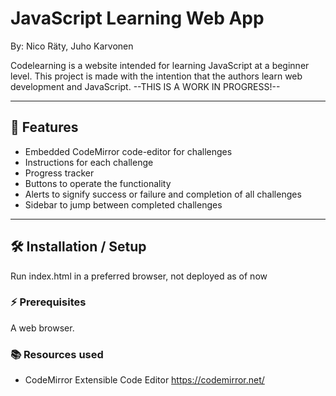 # JavaScript Learning Web App
By:
Nico Räty, Juho Karvonen

Codelearning is a website intended for learning JavaScript at a beginner level.
This project is made with the intention that the authors
learn web development and JavaScript.
--THIS IS A WORK IN PROGRESS!--

---

## 🚀 Features
- Embedded CodeMirror code-editor for challenges
- Instructions for each challenge
- Progress tracker
- Buttons to operate the functionality
- Alerts to signify success or failure and completion of all challenges
- Sidebar to jump between completed challenges

---

## 🛠 Installation / Setup
Run index.html in a preferred browser, not deployed as of now

### ⚡ Prerequisites
A web browser.

###  📚 Resources used
- CodeMirror Extensible Code Editor https://codemirror.net/
